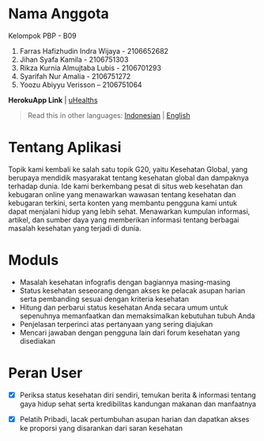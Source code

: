 # Nama Anggota #
Kelompok PBP - B09
1. Farras Hafizhudin Indra Wijaya - 2106652682
2. Jihan Syafa Kamila - 2106751303
3. Rikza Kurnia Almujtaba Lubis - 2106701293
4. Syarifah Nur Amalia - 2106751272
5. Yoozu Abiyyu Verisson – 2106751064
 
**HerokuApp Link**
| [uHealths](https://uhealths.herokuapp.com/uhealths)

> Read this in other languages: [Indonesian](https://github.com/farrasjay/pbp-midterm-project-b09/blob/main/README.md) | [English](https://github.com/farrasjay/pbp-midterm-project-b09/blob/main/README.en.md)
 
# Tentang Aplikasi #
Topik kami kembali ke salah satu topik G20, yaitu Kesehatan Global, yang berupaya mendidik masyarakat tentang kesehatan global dan dampaknya terhadap dunia. Ide kami berkembang pesat di situs web kesehatan dan kebugaran online yang menawarkan wawasan tentang kesehatan dan kebugaran terkini, serta konten yang membantu pengguna kami untuk dapat menjalani hidup yang lebih sehat. Menawarkan kumpulan informasi, artikel, dan sumber daya yang memberikan informasi tentang berbagai masalah kesehatan yang terjadi di dunia.
 
# Moduls #
- Masalah kesehatan infografis dengan bagiannya masing-masing
- Status kesehatan seseorang dengan akses ke pelacak asupan harian serta pembanding sesuai dengan kriteria kesehatan
- Hitung dan perbarui status kesehatan Anda secara umum untuk sepenuhnya memanfaatkan dan memaksimalkan kebutuhan tubuh Anda
- Penjelasan terperinci atas pertanyaan yang sering diajukan
- Mencari jawaban dengan pengguna lain dari forum kesehatan yang disediakan
 
# Peran User #
- [x] Periksa status kesehatan diri sendiri, temukan berita & informasi tentang gaya hidup sehat serta kredibilitas kandungan makanan dan manfaatnya
- [x] Pelatih Pribadi, lacak pertumbuhan asupan harian dan dapatkan akses ke proporsi yang disarankan dari saran kesehatan

